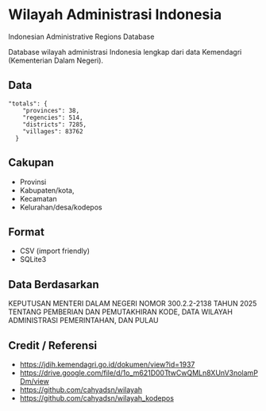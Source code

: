 # Wilayah Administrasi Indonesia
Indonesian Administrative Regions Database

Database wilayah administrasi Indonesia lengkap dari data Kemendagri (Kementerian Dalam Negeri).

## Data
```
"totals": {
    "provinces": 38,
    "regencies": 514,
    "districts": 7285,
    "villages": 83762
  }
```

## Cakupan
- Provinsi
- Kabupaten/kota, 
- Kecamatan
- Kelurahan/desa/kodepos

## Format
- CSV (import friendly)
- SQLite3

## Data Berdasarkan
KEPUTUSAN MENTERI DALAM NEGERI NOMOR 300.2.2-2138 TAHUN 2025 TENTANG PEMBERIAN DAN PEMUTAKHIRAN KODE, DATA WILAYAH ADMINISTRASI PEMERINTAHAN, DAN PULAU

## Credit / Referensi
- https://jdih.kemendagri.go.id/dokumen/view?id=1937 
- https://drive.google.com/file/d/1o_m621D00TtwCwQMLn8XUnV3nolamPDm/view
- https://github.com/cahyadsn/wilayah
- https://github.com/cahyadsn/wilayah_kodepos
